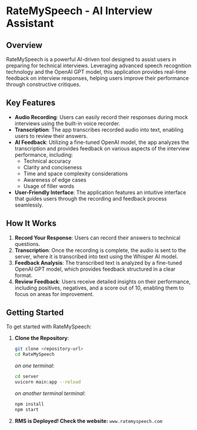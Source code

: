 # RateMySpeech - AI Interview Assistant

## Overview

RateMySpeech is a powerful AI-driven tool designed to assist users in preparing for technical interviews. Leveraging advanced speech recognition technology and the OpenAI GPT model, this application provides real-time feedback on interview responses, helping users improve their performance through constructive critiques.

## Key Features

- **Audio Recording**: Users can easily record their responses during mock interviews using the built-in voice recorder.
- **Transcription**: The app transcribes recorded audio into text, enabling users to review their answers.
- **AI Feedback**: Utilizing a fine-tuned OpenAI model, the app analyzes the transcription and provides feedback on various aspects of the interview performance, including:
  - Technical accuracy
  - Clarity and conciseness
  - Time and space complexity considerations
  - Awareness of edge cases
  - Usage of filler words
- **User-Friendly Interface**: The application features an intuitive interface that guides users through the recording and feedback process seamlessly.

## How It Works

1. **Record Your Response**: Users can record their answers to technical questions.
2. **Transcription**: Once the recording is complete, the audio is sent to the server, where it is transcribed into text using the Whisper AI model.
3. **Feedback Analysis**: The transcribed text is analyzed by a fine-tuned OpenAI GPT model, which provides feedback structured in a clear format.
4. **Review Feedback**: Users receive detailed insights on their performance, including positives, negatives, and a score out of 10, enabling them to focus on areas for improvement.

## Getting Started

To get started with RateMySpeech:

1. **Clone the Repository**:

   ```bash
   git clone <repository-url>
   cd RateMySpeech
   ```

   _on one terminal_:

   ```bash
   cd server
   uvicorn main:app --reload
   ```

   _on another terminal terminal_:

   ```bash
   npm install
   npm start
   ```

2. **RMS is Deployed! Check the website:**
   `www.ratemyspeech.com`
